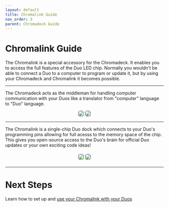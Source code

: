 ```yaml
---
layout: default
title: Chromalink Guide
nav_order: 3
parent: Chromadeck Guide
---
```


# Chromalink Guide

The Chromalink is a special accessory for the Chromadeck. It enables you to access the full features of the Duo LED chip. Normally you wouldn't be able to connect a Duo to a computer to program or update it, but by using your Chromadeck and Chromalink it becomes possible.

---

The Chromadeck acts as the middleman for handling computer communication with your Duos like a translator from "computer" language to "Duo" language.
<div style="text-align: center; margin: 5px">
  <img style="max-width:260px;border-radius:5px;border:1px solid gray;" src="assets/images/connect-chromalink.gif">
  <img style="max-width:260px;border-radius:5px;border:1px solid gray;" src="assets/images/connect-chromadeck.gif">
</div>

---
The Chromalink is a single-chip Duo dock which connects to your Duo's programming pins allowing for full acesss to the memory space of the chip. This gives you open-source access to the Duo's brain for official Duo updates or your own exciting code ideas!
<div style="text-align: center; margin: 20px">
  <img style="max-width:260px;border-radius:5px;border:1px solid gray;" src="assets/images/insert-dock-1.gif">
  <img style="max-width:260px;border-radius:5px;border:1px solid gray;" src="assets/images/insert-dock-2.gif">
</div>

---
# Next Steps

Learn how to set up and [use your Chromalink with your Duos](duo_connecting_or_upgrading_guide.html)